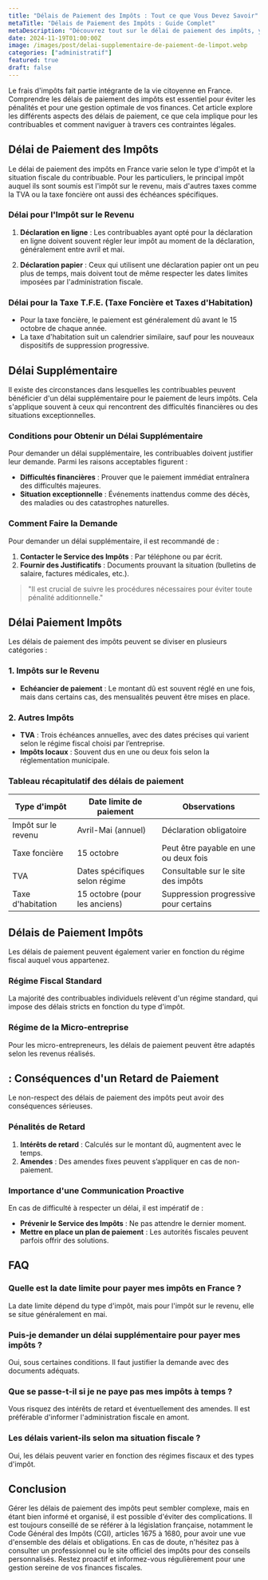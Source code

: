 ```yaml
---
title: "Délais de Paiement des Impôts : Tout ce que Vous Devez Savoir"
metaTitle: "Délais de Paiement des Impôts : Guide Complet"
metaDescription: "Découvrez tout sur le délai de paiement des impôts, y compris des délais supplémentaires et des conseils utiles."
date: 2024-11-19T01:00:00Z
image: /images/post/delai-supplementaire-de-paiement-de-limpot.webp
categories: ["administratif"]
featured: true
draft: false
---
```


Le frais d'impôts fait partie intégrante de la vie citoyenne en France. Comprendre les délais de paiement des impôts est essentiel pour éviter les pénalités et pour une gestion optimale de vos finances. Cet article explore les différents aspects des délais de paiement, ce que cela implique pour les contribuables et comment naviguer à travers ces contraintes légales.

## Délai de Paiement des Impôts

Le délai de paiement des impôts en France varie selon le type d'impôt et la situation fiscale du contribuable. Pour les particuliers, le principal impôt auquel ils sont soumis est l'impôt sur le revenu, mais d'autres taxes comme la TVA ou la taxe foncière ont aussi des échéances spécifiques.

### Délai pour l'Impôt sur le Revenu

1. **Déclaration en ligne** : Les contribuables ayant opté pour la déclaration en ligne doivent souvent régler leur impôt au moment de la déclaration, généralement entre avril et mai.
  
2. **Déclaration papier** : Ceux qui utilisent une déclaration papier ont un peu plus de temps, mais doivent tout de même respecter les dates limites imposées par l'administration fiscale.

### Délai pour la Taxe T.F.E. (Taxe Foncière et Taxes d'Habitation)

- Pour la taxe foncière, le paiement est généralement dû avant le 15 octobre de chaque année.
- La taxe d'habitation suit un calendrier similaire, sauf pour les nouveaux dispositifs de suppression progressive.

## Délai Supplémentaire

Il existe des circonstances dans lesquelles les contribuables peuvent bénéficier d'un délai supplémentaire pour le paiement de leurs impôts. Cela s'applique souvent à ceux qui rencontrent des difficultés financières ou des situations exceptionnelles.

### Conditions pour Obtenir un Délai Supplémentaire

Pour demander un délai supplémentaire, les contribuables doivent justifier leur demande. Parmi les raisons acceptables figurent :

- **Difficultés financières** : Prouver que le paiement immédiat entraînera des difficultés majeures.
- **Situation exceptionnelle** : Événements inattendus comme des décès, des maladies ou des catastrophes naturelles.

### Comment Faire la Demande

Pour demander un délai supplémentaire, il est recommandé de :

1. **Contacter le Service des Impôts** : Par téléphone ou par écrit.
2. **Fournir des Justificatifs** : Documents prouvant la situation (bulletins de salaire, factures médicales, etc.).

> "Il est crucial de suivre les procédures nécessaires pour éviter toute pénalité additionnelle." 

## Délai Paiement Impôts

Les délais de paiement des impôts peuvent se diviser en plusieurs catégories :

### 1. Impôts sur le Revenu

- **Echéancier de paiement** : Le montant dû est souvent réglé en une fois, mais dans certains cas, des mensualités peuvent être mises en place.

### 2. Autres Impôts

- **TVA** : Trois échéances annuelles, avec des dates précises qui varient selon le régime fiscal choisi par l’entreprise.
- **Impôts locaux** : Souvent dus en une ou deux fois selon la réglementation municipale.

### Tableau récapitulatif des délais de paiement

| Type d'impôt                  | Date limite de paiement         | Observations                       |
|-------------------------------|---------------------------------|-----------------------------------|
| Impôt sur le revenu           | Avril-Mai (annuel)             | Déclaration obligatoire            |
| Taxe foncière                 | 15 octobre                      | Peut être payable en une ou deux fois |
| TVA                           | Dates spécifiques selon régime  | Consultable sur le site des impôts |
| Taxe d'habitation              | 15 octobre (pour les anciens)  | Suppression progressive pour certains |

## Délais de Paiement Impôts

Les délais de paiement peuvent également varier en fonction du régime fiscal auquel vous appartenez.

### Régime Fiscal Standard

La majorité des contribuables individuels relèvent d'un régime standard, qui impose des délais stricts en fonction du type d'impôt.

### Régime de la Micro-entreprise

Pour les micro-entrepreneurs, les délais de paiement peuvent être adaptés selon les revenus réalisés.

##  : Conséquences d'un Retard de Paiement

Le non-respect des délais de paiement des impôts peut avoir des conséquences sérieuses.

### Pénalités de Retard

1. **Intérêts de retard** : Calculés sur le montant dû, augmentent avec le temps.
2. **Amendes** : Des amendes fixes peuvent s’appliquer en cas de non-paiement.

### Importance d'une Communication Proactive

En cas de difficulté à respecter un délai, il est impératif de :

- **Prévenir le Service des Impôts** : Ne pas attendre le dernier moment.
- **Mettre en place un plan de paiement** : Les autorités fiscales peuvent parfois offrir des solutions.

## FAQ

### Quelle est la date limite pour payer mes impôts en France ?

La date limite dépend du type d'impôt, mais pour l'impôt sur le revenu, elle se situe généralement en mai.

### Puis-je demander un délai supplémentaire pour payer mes impôts ?

Oui, sous certaines conditions. Il faut justifier la demande avec des documents adéquats.

### Que se passe-t-il si je ne paye pas mes impôts à temps ?

Vous risquez des intérêts de retard et éventuellement des amendes. Il est préférable d'informer l'administration fiscale en amont.

### Les délais varient-ils selon ma situation fiscale ?

Oui, les délais peuvent varier en fonction des régimes fiscaux et des types d'impôt.

## Conclusion

Gérer les délais de paiement des impôts peut sembler complexe, mais en étant bien informé et organisé, il est possible d'éviter des complications. Il est toujours conseillé de se référer à la législation française, notamment le Code Général des Impôts (CGI), articles 1675 à 1680, pour avoir une vue d'ensemble des délais et obligations. En cas de doute, n'hésitez pas à consulter un professionnel ou le site officiel des impôts pour des conseils personnalisés. Restez proactif et informez-vous régulièrement pour une gestion sereine de vos finances fiscales.